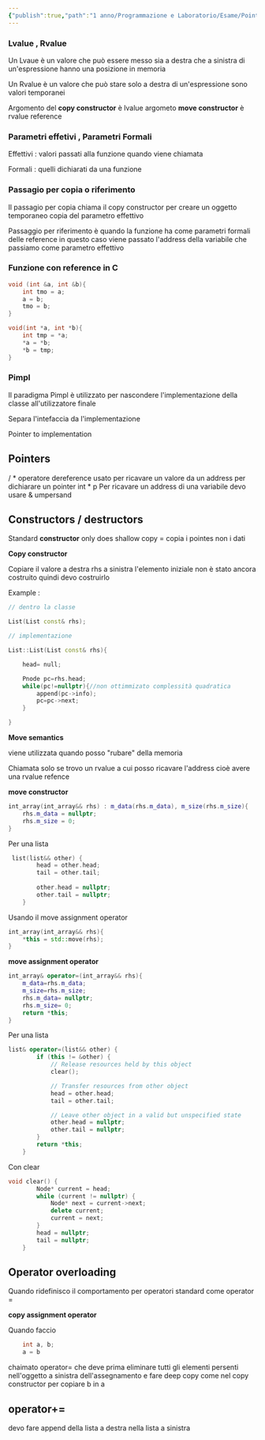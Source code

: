 ```yaml
---
{"publish":true,"path":"1 anno/Programmazione e Laboratorio/Esame/Pointers.md","permalink":"/1 anno/Programmazione e Laboratorio/Esame/Pointers/","PassFrontmatter":true}
---
```


### Lvalue , Rvalue

Un Lvaue è un valore che può essere messo sia a destra che a sinistra di un'espressione
hanno una posizione in memoria

Un Rvalue è un valore che può stare solo a destra di un'espressione
sono valori temporanei

Argomento del **copy constructor** è lvalue
argometo **move constructor** è rvalue reference

### Parametri effetivi , Parametri Formali

Effettivi : valori passati alla funzione quando viene chiamata 

Formali : quelli dichiarati da una funzione

### Passagio per copia o riferimento

Il passagio per copia chiama il copy constructor per creare un oggetto temporaneo copia del parametro effettivo

Passaggio per riferimento è quando la funzione ha come parametri formali delle reference in questo caso viene passato l'address della variabile che passiamo come parametro effettivo

### Funzione con reference in C

```c++
void (int &a, int &b){
	int tmo = a;
	a = b;
	tmo = b;
}
```

```c
void(int *a, int *b){
	int tmp = *a;
	*a = *b;
	*b = tmp;
}

```

### Pimpl

Il paradigma Pimpl è utilizzato per nascondere l'implementazione della classe all'utilizzatore finale 

Separa l'intefaccia da l'implementazione 

Pointer to implementation


## Pointers
/ * operatore dereference usato per ricavare un valore da un address 
per dichiarare un pointer int * p 
Per ricavare un address di una variabile devo usare & umpersand

## Constructors / destructors

Standard **constructor** only does shallow copy = copia i pointes non i dati

**Copy constructor** 

Copiare il valore a destra rhs a sinistra 
l'elemento iniziale non è stato ancora costruito quindi devo costruirlo

Example :
```c++
// dentro la classe

List(List const& rhs);

// implementazione

List::List(List const& rhs){

	head= null;

    Pnode pc=rhs.head;
    while(pc!=nullptr){//non ottimmizato complessità quadratica
        append(pc->info);
        pc=pc->next;
    }

}

```

**Move semantics**

viene utilizzata quando posso "rubare" della memoria

Chiamata solo se trovo un rvalue a cui posso ricavare l'address cioè avere una rvalue refence

**move constructor**

```c++
int_array(int_array&& rhs) : m_data(rhs.m_data), m_size(rhs.m_size){
	rhs.m_data = nullptr;
	rhs.m_size = 0;
}
```

Per una lista

```c++
 list(list&& other) {
        head = other.head;
        tail = other.tail;
        
        other.head = nullptr;
        other.tail = nullptr;   
    }
```

Usando il move assignment operator
```c++
int_array(int_array&& rhs){
	*this = std::move(rhs);
}
```

**move assignment operator**
```c++
int_array& operator=(int_array&& rhs){
	m_data=rhs.m_data;
	m_size=rhs.m_size;
	rhs.m_data= nullptr;
	rhs.m_size= 0;
	return *this;
}
```

Per una lista 
```c++
list& operator=(list&& other) {
        if (this != &other) {
            // Release resources held by this object
            clear();

            // Transfer resources from other object
            head = other.head;
            tail = other.tail;

            // Leave other object in a valid but unspecified state
            other.head = nullptr;
            other.tail = nullptr;
        }
        return *this;
    }
```

Con clear 
```c++
void clear() {
        Node* current = head;
        while (current != nullptr) {
            Node* next = current->next;
            delete current;
            current = next;
        }
        head = nullptr;
        tail = nullptr;
    }
```

## Operator overloading

Quando ridefinisco il comportamento per operatori standard come operator =

**copy assignment operator**

Quando faccio

```c++
	int a, b;
	a = b
```

chaimato operator= che deve prima eliminare tutti gli elementi persenti nell'oggetto a sinistra dell'assegnamento e fare deep copy come nel copy constructor per copiare b in a 

## operator+=

devo fare append della lista a destra nella lista a sinistra